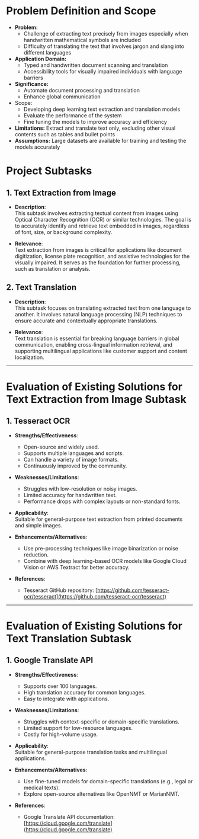 # Problem Definition and Scope
- **Problem:**
  - Challenge of extracting text precisely from images especially when handwritten mathematical symbols are included
  - Difficulty of translating the text that involves jargon and slang into different languages
- **Application Domain:**
  - Typed and handwritten document scanning and translation
  - Accessibility tools for visually impaired individuals with language barriers
- **Significance:**
  - Automate document processing and translation
  - Enhance global communication
- Scope:
  - Developing deep learning text extraction and translation models
  - Evaluate the performance of the system
  - Fine tuning the models to improve accuracy and efficiency
- **Limitations:** Extract and translate text only, excluding other visual contents such as tables and bullet points
- **Assumptions:** Large datasets are available for training and testing the models accurately

# Project Subtasks

## 1. Text Extraction from Image
- **Description**:  
  This subtask involves extracting textual content from images using Optical Character Recognition (OCR) or similar technologies. The goal is to accurately identify and retrieve text embedded in images, regardless of font, size, or background complexity.
  
- **Relevance**:  
  Text extraction from images is critical for applications like document digitization, license plate recognition, and assistive technologies for the visually impaired. It serves as the foundation for further processing, such as translation or analysis.

## 2. Text Translation
- **Description**:  
  This subtask focuses on translating extracted text from one language to another. It involves natural language processing (NLP) techniques to ensure accurate and contextually appropriate translations.
  
- **Relevance**:  
  Text translation is essential for breaking language barriers in global communication, enabling cross-lingual information retrieval, and supporting multilingual applications like customer support and content localization.

---

# Evaluation of Existing Solutions for Text Extraction from Image Subtask

## 1. Tesseract OCR
- **Strengths/Effectiveness**:  
  - Open-source and widely used.  
  - Supports multiple languages and scripts.  
  - Can handle a variety of image formats.  
  - Continuously improved by the community.  

- **Weaknesses/Limitations**:  
  - Struggles with low-resolution or noisy images.  
  - Limited accuracy for handwritten text.  
  - Performance drops with complex layouts or non-standard fonts.  

- **Applicability**:  
  Suitable for general-purpose text extraction from printed documents and simple images.  

- **Enhancements/Alternatives**:  
  - Use pre-processing techniques like image binarization or noise reduction.  
  - Combine with deep learning-based OCR models like Google Cloud Vision or AWS Textract for better accuracy.  

- **References**:  
  - Tesseract GitHub repository: [https://github.com/tesseract-ocr/tesseract](https://github.com/tesseract-ocr/tesseract)  

---

# Evaluation of Existing Solutions for Text Translation Subtask

## 1. Google Translate API
- **Strengths/Effectiveness**:  
  - Supports over 100 languages.  
  - High translation accuracy for common languages.  
  - Easy to integrate with applications.  

- **Weaknesses/Limitations**:  
  - Struggles with context-specific or domain-specific translations.  
  - Limited support for low-resource languages.  
  - Costly for high-volume usage.  

- **Applicability**:  
  Suitable for general-purpose translation tasks and multilingual applications.  

- **Enhancements/Alternatives**:  
  - Use fine-tuned models for domain-specific translations (e.g., legal or medical texts).  
  - Explore open-source alternatives like OpenNMT or MarianNMT.  

- **References**:  
  - Google Translate API documentation: [https://cloud.google.com/translate](https://cloud.google.com/translate)  
